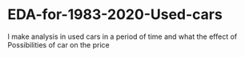 # EDA-for-1983-2020-Used-cars
 I make analysis in used cars in a period of time and what the effect of Possibilities of car on the price
![]()
